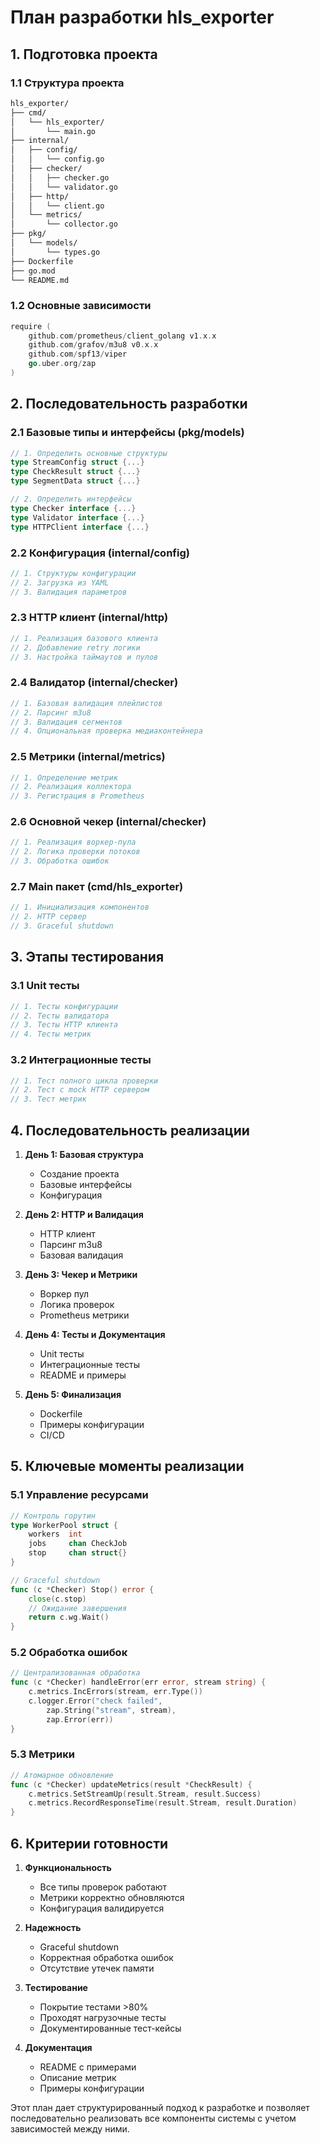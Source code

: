 # План разработки hls_exporter

## 1. Подготовка проекта

### 1.1 Структура проекта
```bash
hls_exporter/
├── cmd/
│   └── hls_exporter/
│       └── main.go
├── internal/
│   ├── config/
│   │   └── config.go
│   ├── checker/
│   │   ├── checker.go
│   │   └── validator.go
│   ├── http/
│   │   └── client.go
│   └── metrics/
│       └── collector.go
├── pkg/
│   └── models/
│       └── types.go
├── Dockerfile
├── go.mod
└── README.md
```

### 1.2 Основные зависимости
```go
require (
    github.com/prometheus/client_golang v1.x.x
    github.com/grafov/m3u8 v0.x.x
    github.com/spf13/viper
    go.uber.org/zap
)
```

## 2. Последовательность разработки

### 2.1 Базовые типы и интерфейсы (pkg/models)
```go
// 1. Определить основные структуры
type StreamConfig struct {...}
type CheckResult struct {...}
type SegmentData struct {...}

// 2. Определить интерфейсы
type Checker interface {...}
type Validator interface {...}
type HTTPClient interface {...}
```

### 2.2 Конфигурация (internal/config)
```go
// 1. Структуры конфигурации
// 2. Загрузка из YAML
// 3. Валидация параметров
```

### 2.3 HTTP клиент (internal/http)
```go
// 1. Реализация базового клиента
// 2. Добавление retry логики
// 3. Настройка таймаутов и пулов
```

### 2.4 Валидатор (internal/checker)
```go
// 1. Базовая валидация плейлистов
// 2. Парсинг m3u8
// 3. Валидация сегментов
// 4. Опциональная проверка медиаконтейнера
```

### 2.5 Метрики (internal/metrics)
```go
// 1. Определение метрик
// 2. Реализация коллектора
// 3. Регистрация в Prometheus
```

### 2.6 Основной чекер (internal/checker)
```go
// 1. Реализация воркер-пула
// 2. Логика проверки потоков
// 3. Обработка ошибок
```

### 2.7 Main пакет (cmd/hls_exporter)
```go
// 1. Инициализация компонентов
// 2. HTTP сервер
// 3. Graceful shutdown
```

## 3. Этапы тестирования

### 3.1 Unit тесты
```go
// 1. Тесты конфигурации
// 2. Тесты валидатора
// 3. Тесты HTTP клиента
// 4. Тесты метрик
```

### 3.2 Интеграционные тесты
```go
// 1. Тест полного цикла проверки
// 2. Тест с mock HTTP сервером
// 3. Тест метрик
```

## 4. Последовательность реализации

1. **День 1: Базовая структура**
   - Создание проекта
   - Базовые интерфейсы
   - Конфигурация

2. **День 2: HTTP и Валидация**
   - HTTP клиент
   - Парсинг m3u8
   - Базовая валидация

3. **День 3: Чекер и Метрики**
   - Воркер пул
   - Логика проверок
   - Prometheus метрики

4. **День 4: Тесты и Документация**
   - Unit тесты
   - Интеграционные тесты
   - README и примеры

5. **День 5: Финализация**
   - Dockerfile
   - Примеры конфигурации
   - CI/CD

## 5. Ключевые моменты реализации

### 5.1 Управление ресурсами
```go
// Контроль горутин
type WorkerPool struct {
    workers  int
    jobs     chan CheckJob
    stop     chan struct{}
}

// Graceful shutdown
func (c *Checker) Stop() error {
    close(c.stop)
    // Ожидание завершения
    return c.wg.Wait()
}
```

### 5.2 Обработка ошибок
```go
// Централизованная обработка
func (c *Checker) handleError(err error, stream string) {
    c.metrics.IncErrors(stream, err.Type())
    c.logger.Error("check failed",
        zap.String("stream", stream),
        zap.Error(err))
}
```

### 5.3 Метрики
```go
// Атомарное обновление
func (c *Checker) updateMetrics(result *CheckResult) {
    c.metrics.SetStreamUp(result.Stream, result.Success)
    c.metrics.RecordResponseTime(result.Stream, result.Duration)
}
```

## 6. Критерии готовности

1. **Функциональность**
   - Все типы проверок работают
   - Метрики корректно обновляются
   - Конфигурация валидируется

2. **Надежность**
   - Graceful shutdown
   - Корректная обработка ошибок
   - Отсутствие утечек памяти

3. **Тестирование**
   - Покрытие тестами >80%
   - Проходят нагрузочные тесты
   - Документированные тест-кейсы

4. **Документация**
   - README с примерами
   - Описание метрик
   - Примеры конфигурации

Этот план дает структурированный подход к разработке и позволяет последовательно реализовать все компоненты системы с учетом зависимостей между ними.
